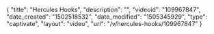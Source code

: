 {
    "title": "Hercules Hooks",
    "description": "",
    "videoid": "109967847",
    "date_created": "1502518532",
    "date_modified": "1505345929",
    "type": "captivate",
    "layout": "video",
    "url": "\/v\/hercules-hooks\/109967847"
}